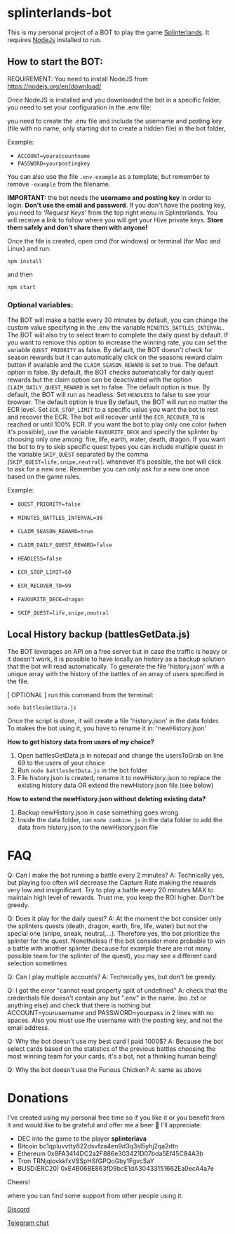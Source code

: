 # splinterlands-bot

This is my personal project of a BOT to play the game [Splinterlands](https://www.splinterlands.com). It requires [NodeJs](https://nodejs.org/it/download/) installed to run.


## How to start the BOT:

REQUIREMENT: You need to install NodeJS from https://nodejs.org/en/download/

Once NodeJS is installed and you downloaded the bot in a specific folder, you need to set your configuration in the .env file:

you need to create the .env file and include the username and posting key (file with no name, only starting dot to create a hidden file) in the bot folder, 

Example: 

- `ACCOUNT=youraccountname`
- `PASSWORD=yourpostingkey`

You can also use the file `.env-example` as a template, but remember to remove `-example` from the filename.

__IMPORTANT:__ the bot needs the __username and posting key__ in order to login. __Don't use the email and password__. If you don't have the posting key, you need to _'Request Keys'_ from the top right menu in Splinterlands. You will receive a link to follow where you will get your Hive private keys. __Store them safely and don't share them with anyone!__  

Once the file is created, open cmd (for windows) or terminal (for Mac and Linux) and run:

`npm install`

and then

`npm start`


### Optional variables:

The BOT will make a battle every 30 minutes by default, you can change the custom value specifying in the .env the variable `MINUTES_BATTLES_INTERVAL`.
The BOT will also try to select team to complete the daily quest by default. If you want to remove this option to increase the winning rate, you can set the variable `QUEST_PRIORITY` as false.
By default, the BOT doesn't check for season rewards but it can automatically click on the seasons reward claim button if available and the `CLAIM_SEASON_REWARD` is set to true. The default option is false.
By default, the BOT checks automatically for daily quest rewards but the claim option can be deactivated with the option `CLAIM_DAILY_QUEST_REWARD` is set to false. The default option is true.
By default, the BOT will run as headless. Set `HEADLESS` to false to see your browser. The default option is true
By default, the BOT will run no matter the ECR level. Set `ECR_STOP_LIMIT` to a specific value you want the bot to rest and recover the ECR. The bot will recover until the `ECR_RECOVER_TO` is reached or until 100% ECR.
If you want the bot to play only one color (when it's possible), use the variable `FAVOURITE_DECK`  and specify the splinter by choosing only one among: fire, life, earth, water, death, dragon. 
If you want the bot to try to skip specific quest types you can include multiple quest in the variable `SKIP_QUEST` separated by the comma (`SKIP_QUEST=life,snipe,neutral`). whenever it's possible, the bot will click to ask for a new one. Remember you can only ask for a new one once based on the game rules.

Example:

- `QUEST_PRIORITY=false`

- `MINUTES_BATTLES_INTERVAL=30`

- `CLAIM_SEASON_REWARD=true`

- `CLAIM_DAILY_QUEST_REWARD=false`

- `HEADLESS=false`

- `ECR_STOP_LIMIT=50`

- `ECR_RECOVER_TO=99`

- `FAVOURITE_DECK=dragon`

- `SKIP_QUEST=life,snipe,neutral`




## Local History backup (battlesGetData.js)

The BOT leverages an API on a free server but in case the traffic is heavy or it doesn't work, it is possible to have locally an history as a backup solution that the bot will read automatically.
To generate the file 'history.json' with a unique array with the history of the battles of an array of users specified in the file.

[ OPTIONAL ] run this command from the terminal:

`node battlesGetData.js`

Once the script is done, it will create a file 'history.json' in the data folder. To makes the bot using it, you have to rename it in: 'newHistory.json' 

**How to get history data from users of my choice?**

1. Open battlesGetData.js in notepad and change the usersToGrab on line 69 to the users of your choice
2. Run `node battlesGetData.js` in the bot folder
3. File history.json is created, rename it to newHistory.json to replace the existing history data OR extend the newHistory.json file (see below)

**How to extend the newHistory.json without deleting existing data?**

1. Backup newHistory.json in case something goes wrong
2. Inside the data folder, run `node combine.js` in the data folder to add the data from history.json to the newHistory.json file


# FAQ


Q: Can I make the bot running a battle every 2 minutes?
A: Technically yes, but playing too often will decrease the Capture Rate making the rewards very low and insignificant. Try to play a battle every 20 minutes MAX to maintain high level of rewards. Trust me, you keep the ROI higher. Don't be greedy.

Q: Does it play for the daily quest?
A: At the moment the bot consider only the splinters quests (death, dragon, earth, fire, life, water) but not the special one (snipe, sneak, neutral,...). Therefore yes, the bot prioritize the splinter for the quest. Nonetheless if the bot consider more probable to win a battle with another splinter (because for example there are not many possible team for the splinter of the quest), you may see a different card selection sometimes

Q: Can I play multiple accounts?
A: Technically yes, but don't be greedy.

Q: I got the error "cannot read property split of undefined"
A: check that the credentials file doesn't contain any but ".env" in the name. (no .txt or anything else) and check that there is nothing but ACCOUNT=yourusername and PASSWORD=yourpass in 2 lines with no spaces. Also you must use the username with the posting key, and not the email address.

Q: Why the bot doesn't use my best card I paid 1000$?
A: Because the bot select cards based on the statistics of the previous battles choosing the most winning team for your cards. it's a bot, not a thinking human being!

Q: Why the bot doesn't use the Furious Chicken?
A: same as above


# Donations

I've created using my personal free time so if you like it or you benefit from it and would like to be grateful and offer me a beer 🍺 I'll appreciate:

- DEC into the game to the player **splinterlava** 
- Bitcoin bc1qpluvvtty822dsvfza4en9d3q3sl5yhj2qa2dtn
- Ethereum 0x8FA3414DC2a2F886e303421D07bda5Ef45C84A3b 
- Tron TRNjqiovkkfxVSSpHSfGPQoGby1FgvcSaY
- BUSD(ERC20) 0xE4B06BE863fD9bcE1dA30433151662Ea0ecA4a7e

Cheers!

where you can find some support from other people using it:

[Discord](
https://discord.gg/bR6cZDsFSX)

[Telegram chat](https://t.me/splinterlandsbot) 

